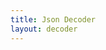 ```yaml
---
title: Json Decoder
layout: decoder
---
```

<script type="text/javascript" src="js/Main.js"></script>

<div id="elm"></div>

<script>
    var decoder = Elm.embed(Elm.Main, document.getElementById('elm'));

</script>
